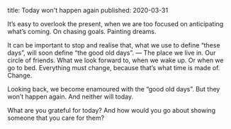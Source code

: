 title: Today won't happen again
published: 2020-03-31

It’s easy to overlook the present, when we are too focused on anticipating what’s coming. On chasing goals. Painting dreams.

It can be important to stop and realise that, what we use to define “these days”, will soon define “the good old days”. — The place we live in. Our circle of friends. What we look forward to, when we wake up. Or when we go to bed. Everything must change, because that’s what time is made of. Change.

Looking back, we become enamoured with the “good old days”. But they won’t happen again. And neither will today.

What are you grateful for today? And how would you go about showing someone that you care for them?
